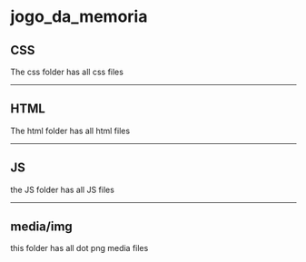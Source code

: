 # jogo_da_memoria

<h2> CSS</h2>
<p>The css folder has all css files</p>
<hr>
<h2>HTML</h2>
<p>The html folder has all html files</p>
<hr>
<h2>JS</h2>
<p>the JS folder has all JS files</p>
<hr>
<h2>media/img</h2>
<p>this folder has all dot png media files</p>